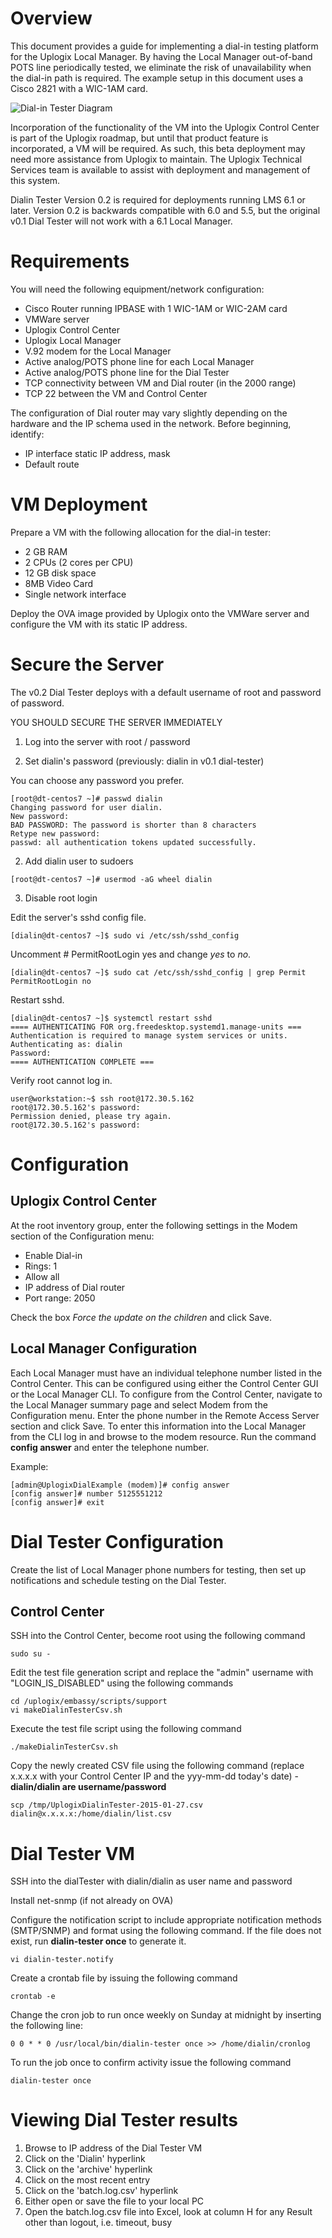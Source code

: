 # Overview

This document provides a guide for implementing a dial-in testing platform for the Uplogix Local Manager. By having the Local Manager out-of-band POTS line periodically tested, we eliminate the risk of unavailability when the dial-in path is required. The example setup in this document uses a Cisco 2821 with a WIC-1AM card.  

![Dial-in Tester Diagram](http://uplogix.com/support/docs/img/5.5/dialin-tester-diagram.jpg)

Incorporation of the functionality of the VM into the Uplogix Control Center is part of the Uplogix roadmap, but until that product feature is incorporated, a VM will be required. As such, this beta deployment may need more assistance from Uplogix to maintain. The Uplogix Technical Services team is available to assist with deployment and management of this system.

<div class='warning' />Dialin Tester Version 0.2 is required for deployments running LMS 6.1 or later. Version 0.2 is backwards compatible with 6.0 and 5.5, but the original v0.1 Dial Tester will not work with a 6.1 Local Manager.</div>

# Requirements

You will need the following equipment/network configuration:

* Cisco Router running IPBASE with 1 WIC-1AM or WIC-2AM card
* VMWare server 
* Uplogix Control Center
* Uplogix Local Manager
* V.92 modem for the Local Manager
* Active analog/POTS phone line for each Local Manager
* Active analog/POTS phone line for the Dial Tester
* TCP connectivity between VM and Dial router (in the 2000 range)
* TCP 22 between the VM and Control Center

The configuration of Dial router may vary slightly depending on the hardware and the IP schema used in the network. Before beginning, identify:

* IP interface static IP address, mask
* Default route

# VM Deployment

Prepare a VM with the following allocation for the dial-in tester:

* 2 GB RAM
* 2 CPUs (2 cores per CPU)
* 12 GB disk space
* 8MB Video Card
* Single network interface

Deploy the OVA image provided by Uplogix onto the VMWare server and configure the VM with its static IP address.

# Secure the Server

The v0.2 Dial Tester deploys with a default username of root and password of password.

<div class='warning' />YOU SHOULD SECURE THE SERVER IMMEDIATELY</div>

1) Log into the server with root / password

2) Set dialin's password (previously: dialin in v0.1 dial-tester)

You can choose any password you prefer.

```
[root@dt-centos7 ~]# passwd dialin
Changing password for user dialin.
New password: 
BAD PASSWORD: The password is shorter than 8 characters
Retype new password: 
passwd: all authentication tokens updated successfully.
```

2. Add dialin user to sudoers

```
[root@dt-centos7 ~]# usermod -aG wheel dialin
```

3. Disable root login

Edit the server's sshd config file.

```
[dialin@dt-centos7 ~]$ sudo vi /etc/ssh/sshd_config
```

Uncomment # PermitRootLogin yes and change *yes* to *no*.

```
[dialin@dt-centos7 ~]$ sudo cat /etc/ssh/sshd_config | grep Permit
PermitRootLogin no
```

Restart sshd.

```
[dialin@dt-centos7 ~]$ systemctl restart sshd
==== AUTHENTICATING FOR org.freedesktop.systemd1.manage-units ===
Authentication is required to manage system services or units.
Authenticating as: dialin
Password: 
==== AUTHENTICATION COMPLETE ===
```

Verify root cannot log in.

```
user@workstation:~$ ssh root@172.30.5.162
root@172.30.5.162's password: 
Permission denied, please try again.
root@172.30.5.162's password: 
```

# Configuration

## Uplogix Control Center

At the root inventory group, enter the following settings in the Modem section of the Configuration menu:

* Enable Dial-in
* Rings: 1
* Allow all
* IP address of Dial router
* Port range: 2050

Check the box *Force the update on the children* and click Save.

## Local Manager Configuration

Each Local Manager must have an individual telephone number listed in the Control Center. This can be configured using either the Control Center GUI or the Local Manager CLI. To configure from the Control Center, navigate to the Local Manager summary page and select Modem from the Configuration menu. Enter the phone number in the Remote Access Server section and click Save. To enter this information into the Local Manager from the CLI log in and browse to the modem resource. Run the command **config answer** and enter the telephone number. 

Example:

```
[admin@UplogixDialExample (modem)]# config answer
[config answer]# number 5125551212
[config answer]# exit
```

# Dial Tester Configuration

Create the list of Local Manager phone numbers for testing, then set up notifications and schedule testing on the Dial Tester.

## Control Center

SSH into the Control Center, become root using the following command

    sudo su -

Edit the test file generation script and replace the "admin" username with "LOGIN_IS_DISABLED" using the following commands

    cd /uplogix/embassy/scripts/support
    vi makeDialinTesterCsv.sh

Execute the test file script using the following command

    ./makeDialinTesterCsv.sh

Copy the newly created CSV file using the following command (replace x.x.x.x with your Control Center IP and the yyy-mm-dd today's date) - **dialin/dialin are username/password**

    scp /tmp/UplogixDialinTester-2015-01-27.csv dialin@x.x.x.x:/home/dialin/list.csv

# Dial Tester VM

SSH into the dialTester with dialin/dialin as user name and password

Install net-snmp (if not already on OVA)

Configure the notification script to include appropriate notification methods (SMTP/SNMP) and format using the following command. If the file does not exist, run **dialin-tester once** to generate it.

    vi dialin-tester.notify

Create a crontab file by issuing the following command

    crontab -e

Change the cron job to run once weekly on Sunday at midnight by inserting the following line:

    0 0 * * 0 /usr/local/bin/dialin-tester once >> /home/dialin/cronlog

To run the job once to confirm activity issue the following command

    dialin-tester once

# Viewing Dial Tester results

1.	Browse to IP address of the Dial Tester VM
2.	Click on the 'Dialin' hyperlink
3.	Click on the 'archive' hyperlink
4.	Click on the most recent entry 
5.	Click on the 'batch.log.csv' hyperlink
6.	Either open or save the file to your local PC
7.	Open the batch.log.csv file into Excel, look at column H for any Result other than logout, i.e. timeout, busy